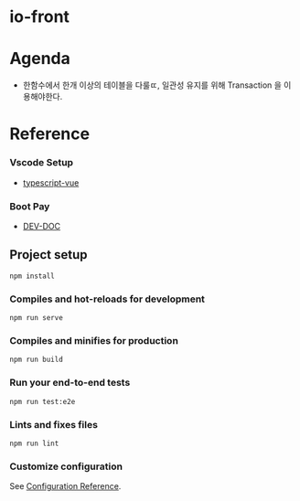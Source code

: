 # io-front


# Agenda
- 한함수에서 한개 이상의 테이블을 다룰ㄸ, 일관성 유지를 위해 Transaction 을 이용해야한다.
#  Reference
### Vscode Setup
  - [typescript-vue](https://github.com/idahogurl/vs-code-prettier-eslint/tree/master/examples/typescript-vue)
### Boot Pay
- [DEV-DOC](https://docs.bootpay.co.kr/next/)
## Project setup
```
npm install
```

### Compiles and hot-reloads for development
```
npm run serve
```

### Compiles and minifies for production
```
npm run build
```

### Run your end-to-end tests
```
npm run test:e2e
```

### Lints and fixes files
```
npm run lint
```

### Customize configuration
See [Configuration Reference](https://cli.vuejs.org/config/).
